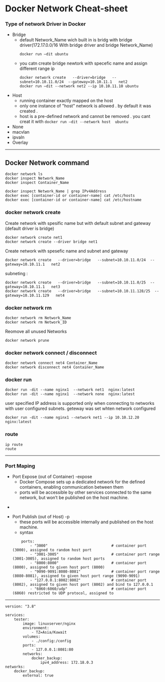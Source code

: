 # Docker Network Cheat-sheet

### Type of network Driver in Docker

* Bridge
  	- default Network_Name wich built in is bridg with bridge driver(172.17.0.0/16 With bridge driver and bridge Network_Name)
  	  ```     
	  docker run –dit ubuntu  
  	  ```
   	- you catn create bridge newtork with specefic name and assign different range ip
   	  ```
   	  docker network create   --driver=bridge   --subnet=10.10.11.0/24  --gateway=10.10.11.1   net2
	  docker run –dit --network net2 --ip 10.10.11.10 ubuntu  
	  ```
* Host
  	- running container exactly mapped on the host
  	-  only one instance of "host" network is allowed . by default it was created .
  	-  host is a pre-defined network and cannot be removed . you cant creat it with 
  	  ```
	  docker run –dit --network host  ubuntu
  	  ```
* None
* macvlan
* ipvaln
* Overlay
------------------------------------------------------------------------
## Docker Network command

```
docker network ls
docker inspect Network_Name
docker inspect Container_Name
```
```
docker inspect Network_Name | grep IPv4Address
docker exec [container-id or container-name] cat /etc/hosts 	
docker exec [container-id or container-name] cat /etc/hostname

```
### docker network create

Create network with spesific name but with default subnet and gateway (default driver is bridge)
```
docker network create net1
docker network create --driver bridge net1
```
Create network with spesefic name and subnet and gateway
```
docker network create   --driver=bridge   --subnet=10.10.11.0/24  --gateway=10.10.11.1   net2

```
subneting :
```
docker network create   --driver=bridge   --subnet=10.10.11.0/25  --gateway=10.10.11.1   net3
docker network create   --driver=bridge   --subnet=10.10.11.128/25  --gateway=10.10.11.129   net4
```
### docker network rm
```
docker network rm Network_Name
docker network rm Network_ID
```
Reomove all unused Networks
```
docker network prune
```
### docker network connect / disconnect
```
docker network connect net4 Container_Name
docker network disconnect net4 Container_Name
```



### docker run
```
docker run -dit --name nginx1  --network net1  nginx:latest
docker run -dit --name nginx1  --network none  nginx:latest
```
user specified IP address is supported only when connecting to networks with user configured subnets.
geteway was set whten network configured
```
docker run -dit --name nginx1 --network net1 --ip 10.10.12.20 nginx:latest
```

### route
```
ip route
route
```

-----------------------------------------------------------------
### Port Maping 

* Port Expose (out of Container) -expose
	- Docker Compose sets up a dedicated network for the defined containers, enabling communication between them
	- ports will be accessible by other services connected to the same network, but won’t be published on the host machine.
 - 
* Port Publish (out of Host) -p
	- these ports will be accessible internally and published on the host machine.
	- syntax
	```
 	    ports:
            - "3000"                             # container port (3000), assigned to random host port
            - "3001-3005"                        # container port range (3001-3005), assigned to random host ports
            - "8000:8000"                        # container port (8000), assigned to given host port (8000)
            - "9090-9091:8080-8081"              # container port range (8080-8081), assigned to given host port range (9090-9091)
            - "127.0.0.1:8002:8002"              # container port (8002), assigned to given host port (8002) and bind to 127.0.0.1
            - "6060:6060/udp"                    # container port (6060) restricted to UDP protocol, assigned to 
 	
 	```



-----------------------------------------------------------------
```
version: "3.8"

services:
    tester:
        image: linuxserver/nginx
        environment:
            - TZ=Asia/Kuwait
        volumes:
            - ./config:/config
        ports:
            - 127.0.0.1:8081:80
        networks:
            docker_backup:
                ipv4_address: 172.18.0.3
networks:
    docker_backup:
        external: true
```




